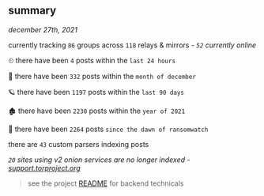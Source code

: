 
## summary
_december 27th, 2021_

currently tracking `86` groups across `118` relays & mirrors - _`52` currently online_

⏲ there have been `4` posts within the `last 24 hours`

🦈 there have been `332` posts within the `month of december`

🪐 there have been `1197` posts within the `last 90 days`

🏚 there have been `2230` posts within the `year of 2021`

🦕 there have been `2264` posts `since the dawn of ransomwatch`

there are `43` custom parsers indexing posts

_`20` sites using v2 onion services are no longer indexed - [support.torproject.org](https://support.torproject.org/onionservices/v2-deprecation/)_

> see the project [README](https://github.com/thetanz/ransomwatch#ransomwatch--) for backend technicals
